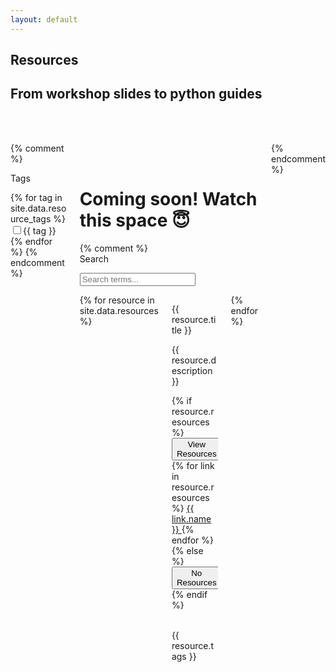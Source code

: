 ```yaml
---
layout: default
---
```


<section class="hero is-primary is-bold">
  <div class="hero-body">
    <div class="container">
      <h1 class="title">
        Resources
      </h1>
      <h2 class="subtitle">
        From workshop slides to python guides
      </h2>
    </div>
  </div>
</section>

<br><br>
<div class="content">
<div class="container is-fluid">
    <div class='columns'>
        <div class='column is-2'>
        {% comment %}
            <p>Tags</p>
            {% for tag in site.data.resource_tags %}
            <div class='column is-full'>
                <label class="checkbox">
                    <input type="checkbox" class="resource-tag">{{ tag }}
                </label>
            </div>
            {% endfor %}
        {% endcomment %}
        </div>
        <div class='column is-10'>
            <h1><br>Coming soon! Watch this space 😇</h1>
            {% comment %}
            <div class="field is-horizontal is-left">
                <div class = "field-label is-normal is-left">
                    <label class = "label" for="searchBox">Search</label>
                </div>
                <div class = "field-body">
                    <div class = "field">
                    <p class = "control is-pulled-left">
                        <input class="input" id="searchBox" type = "text" placeholder="Search terms...">
                    </p>
                    </div>
                </div>
            </div>
            <div class='columns is-multiline is-centered'>
                {% for resource in site.data.resources %}
                <div class='column is-4 search'>
                    <div class='card'>
                        <div class='card-content'>
                            <p class='title is-4'>{{ resource.title }}</p>
                            <div class='content'>
                                <p>{{ resource.description }}</p>
                            </div>
                            <!--resources button-->
                            {% if resource.resources %}
                            <div class="dropdown is-hoverable">
                                <div class="dropdown-trigger" >
                                    <button class="button is-info">
                                        <span>View Resources</span>
                                    </button>
                                </div>
                                <div class="dropdown-menu" id="dropdown-menu" role="menu">
                                    <div class="dropdown-content">
                                    {% for link in resource.resources %}
                                        <a href="{{ link.path }}" class="dropdown-item" target="_blank">
                                        {{ link.name }}
                                        </a>
                                    {% endfor %}
                                    </div>
                                </div>
                            </div>
                            {% else %}
                            <button class="button is-disabled">
                                <span>No Resources</span>
                            </button>
                            {% endif %}
                            <!--end button-->
                            <br>
                            <br>
                            <p class='card-footer'>{{ resource.tags }}</p>
                        </div>
                    </div>
                </div>
                {% endfor %}
            </div>
        </div>
    {% endcomment %}
    </div>
</div>
</div>
<link rel="stylesheet" href="/assets/css/paginate.css">

<script type='text/javascript' src='/assets/js/paginate.js'>
</script>





<!--<table class="table-borderless is-fullwidth  myTable">
    <tbody>
    {% for post in site.posts %}
    <tr>
        <td>
        {% if post.title != 404 %}
        <h2 class="title is-1 centered"><a href="{{ post.url }}">{{ post.title }}</a></h2>
        {% if post.date %}<p> <i>Published {{ post.date | date_to_string }}</i></p>{% endif %}
        <br>
        <p>{{ post.excerpt }}</p>
        <br>
        <p><a href="{{ post.url }}"> ... Read more</a></p>
        <br>
        {% endif %}
        </td>
        {% if post.image %}
        <td>
        <span class="image main"><img src="{{ post.image }}" alt="" /></span>
        </td>
        {% endif %}
    </tr>
    {% endfor %}
    </tbody>
</table>-->

<script>

let resources = document.getElementsByClassName('search')
let search_box = document.getElementById('searchBox');
search_box.setAttribute("onkeyup","filter_search()")

function filter_search(word) {
    word = search_box.value;
    if (word == "") {

        for (let resource of resources) {
            resource.style.display = "";
        }

    } else {

        word = word.toLowerCase();
        for (let resource of resources) {
            let str = resource.getElementsByClassName('title')[0].innerText;
            str = str.toLowerCase();
            let pos = str.search(word);
            if (pos == -1) {
                resource.style.display = "none";
            }
        }
    } 
}

let tags = document.getElementsByClassName('resource-tag');
for (let tag of tags) {
    tag.onclick = function() {
        checkbox_text = this.parentElement.innerText;
        if (this.checked) {
            for (let resource of resources) {
                let str = resource.getElementsByClassName('card-footer')[0].innerText;
                if (str != checkbox_text) {
                    resource.style.display = "none";
                }
            }
            
        } else {
            for (let resource of resources) {
                let str = resource.getElementsByClassName('card-footer')[0].innerText;
                if (str != checkbox_text) {
                    resource.style.display = "";
                }
            }
        }
    }
}
</script>


